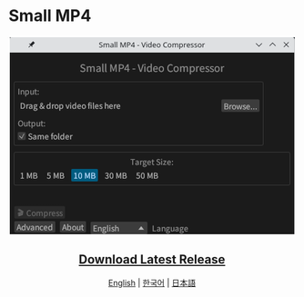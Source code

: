# Small MP4

<div align="center">

![Small MP4 Screenshot](docs/screenshot.png)

## [Download Latest Release](https://github.com/boxqkrtm/small-mp4-rs/releases/latest)

[English](docs/README-en.md) | [한국어](docs/README-ko.md) | [日本語](docs/README-ja.md)

</div>